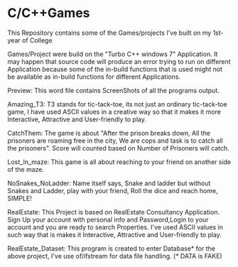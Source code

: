 # C/C++Games
This Repository contains some of the Games/projects I've built on my 1st-year of College

Games/Project were build on the "Turbo C++ windows 7" Application. It may happen that source code will produce an error trying to run on different Application
because some of the in-build functions that is used might not be available as in-build functions for different Applications.


Preview: This word file contains ScreenShots of all the programs output. 

Amazing_T3: T3 stands for tic-tack-toe, its not just an ordinary tic-tack-toe game, I have used ASCII values in a creative way so that it makes it more Interactive, Attractive and User-friendly to play.

CatchThem: The game is about "After the prison breaks down, All the prisoners are roaming free in the city, We are cops and task is to catch all the prisoners". Score will counted based on Number of Prisoners will catch.

Lost_In_maze: This game is all about reaching to your friend on another side of the maze.

NoSnakes_NoLadder: Name itself says, Snake and ladder but without Snakes and Ladder, play with your friend, Roll the dice and reach home, SIMPLE!

RealEstate: This Project is based on RealEstate Consultancy Application. Sign Up your account with personal info and Password,Login to your account and you are ready to search Properties. I've used ASCII values in such way that is makes it  Interactive, Attractive and User-friendly to play.

RealEstate_Dataset: This program is created to enter Database* for the above project, I've use of/ifstream for data file handling. (* DATA is FAKE) 




